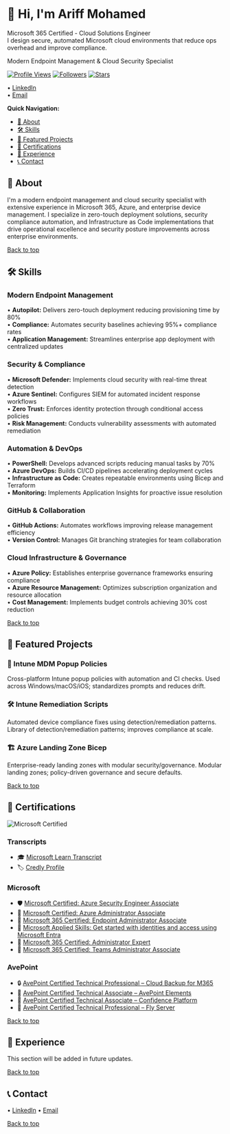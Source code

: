<a id="top"></a>
# 👋 Hi, I'm Ariff Mohamed

Microsoft 365 Certified - Cloud Solutions Engineer  
I design secure, automated Microsoft cloud environments that reduce ops overhead and improve compliance.

Modern Endpoint Management & Cloud Security Specialist

[![Profile Views](https://komarev.com/ghpvc/?username=a-ariff&style=for-the-badge)](#) [![Followers](https://img.shields.io/github/followers/a-ariff?label=Followers&style=for-the-badge)](https://github.com/a-ariff?tab=followers) [![Stars](https://img.shields.io/github/stars/a-ariff?affiliations=OWNER&label=Stars&style=for-the-badge)](https://github.com/a-ariff?tab=repositories)

• [LinkedIn](https://www.linkedin.com/in/ariff-mohamed/)  
• [Email](mailto:aariff@outlook.co.nz)

**Quick Navigation:**
- [📖 About](#-about)
- [🛠️ Skills](#️-skills)
- [🚀 Featured Projects](#-featured-projects)
- [🏅 Certifications](#-certifications)
- [💼 Experience](#-experience)
- [📞 Contact](#-contact)

<a id="-about"></a>
## 📖 About

I'm a modern endpoint management and cloud security specialist with extensive experience in Microsoft 365, Azure, and enterprise device management. I specialize in zero-touch deployment solutions, security compliance automation, and Infrastructure as Code implementations that drive operational excellence and security posture improvements across enterprise environments.

[Back to top](#top)

<a id="️-skills"></a>
## 🛠️ Skills

<a id="modern-endpoint-management"></a>
### Modern Endpoint Management

• **Autopilot:** Delivers zero-touch deployment reducing provisioning time by 80%  
• **Compliance:** Automates security baselines achieving 95%+ compliance rates  
• **Application Management:** Streamlines enterprise app deployment with centralized updates

### Security & Compliance

• **Microsoft Defender:** Implements cloud security with real-time threat detection  
• **Azure Sentinel:** Configures SIEM for automated incident response workflows  
• **Zero Trust:** Enforces identity protection through conditional access policies  
• **Risk Management:** Conducts vulnerability assessments with automated remediation

### Automation & DevOps

• **PowerShell:** Develops advanced scripts reducing manual tasks by 70%  
• **Azure DevOps:** Builds CI/CD pipelines accelerating deployment cycles  
• **Infrastructure as Code:** Creates repeatable environments using Bicep and Terraform  
• **Monitoring:** Implements Application Insights for proactive issue resolution

### GitHub & Collaboration

• **GitHub Actions:** Automates workflows improving release management efficiency  
• **Version Control:** Manages Git branching strategies for team collaboration

### Cloud Infrastructure & Governance

• **Azure Policy:** Establishes enterprise governance frameworks ensuring compliance  
• **Azure Resource Management:** Optimizes subscription organization and resource allocation  
• **Cost Management:** Implements budget controls achieving 30% cost reduction

[Back to top](#top)

## 🚀 Featured Projects

### 🔧 Intune MDM Popup Policies
Cross-platform Intune popup policies with automation and CI checks. Used across Windows/macOS/iOS; standardizes prompts and reduces drift.

### 🛠️ Intune Remediation Scripts
Automated device compliance fixes using detection/remediation patterns. Library of detection/remediation patterns; improves compliance at scale.

### 🏗️ Azure Landing Zone Bicep
Enterprise-ready landing zones with modular security/governance. Modular landing zones; policy-driven governance and secure defaults.

[Back to top](#top)

## 🏅 Certifications

![Microsoft Certified](https://img.shields.io/badge/Microsoft%20Certified-%20-%230078D4?style=flat&logo=microsoft)

### Transcripts

- 🎓 [Microsoft Learn Transcript](https://learn.microsoft.com/en-us/users/ariff-mohamed/transcript/73n4ki5ojwly24p?source=docs)
- 🏷️ [Credly Profile](https://www.credly.com/users/ariff-mohamed)

### Microsoft

- 🛡️ [Microsoft Certified: Azure Security Engineer Associate](https://learn.microsoft.com/api/credentials/share/en-us/Ariff-Mohamed/1DE42D8D3E20360F?8ac53fd9)
- 🔧 [Microsoft Certified: Azure Administrator Associate](https://learn.microsoft.com/api/credentials/share/en-us/Ariff-Mohamed/27EA011B0DB995A?8ac53fd9)
- 📱 [Microsoft 365 Certified: Endpoint Administrator Associate](https://learn.microsoft.com/api/credentials/share/en-us/Ariff-Mohamed/5E7B5535D853075?8ac53fd9)
- 🧩 [Microsoft Applied Skills: Get started with identities and access using Microsoft Entra](https://learn.microsoft.com/api/credentials/share/en-us/Ariff-Mohamed/7CA3C54A4DAAF6D?8ac53fd9)
- 👥 [Microsoft 365 Certified: Administrator Expert](https://learn.microsoft.com/api/credentials/share/en-us/Ariff-Mohamed/FFE73C769C6190B1?8ac53fd9)
- 💬 [Microsoft 365 Certified: Teams Administrator Associate](https://learn.microsoft.com/api/credentials/share/en-us/Ariff-A/1FF2E73BDCAE576?9cde1e35)

### AvePoint

- 🔒 [AvePoint Certified Technical Professional – Cloud Backup for M365](https://www.credly.com/badges/41165314/public_url)
- 🧩 [AvePoint Certified Technical Associate – AvePoint Elements](https://www.credly.com/badges/9b33d9ab/public_url)
- 🔐 [AvePoint Certified Technical Associate – Confidence Platform](https://www.credly.com/badges/47bfa023/public_url)
- 🚀 [AvePoint Certified Technical Professional – Fly Server](https://www.credly.com/badges/c526d426/public_url)

[Back to top](#top)

## 💼 Experience

This section will be added in future updates.

[Back to top](#top)

## 📞 Contact

• [LinkedIn](https://www.linkedin.com/in/ariff-mohamed/)
• [Email](mailto:aariff@outlook.co.nz)

[Back to top](#top)
